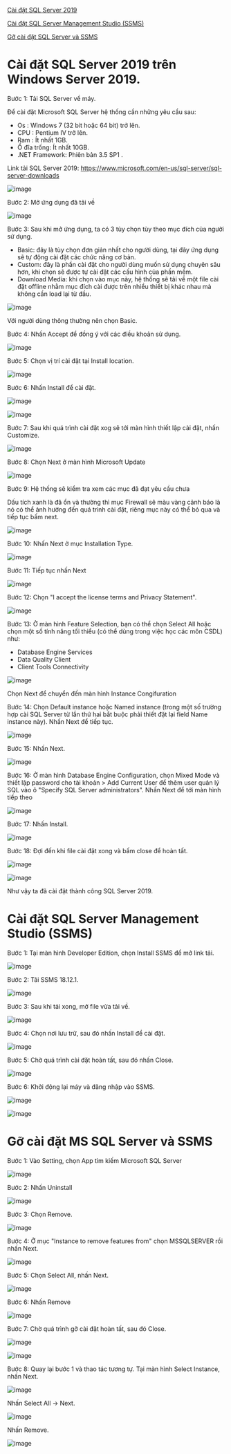 [Cài đặt SQL Server 2019](#sql)

[Cài đặt SQL Server Management Studio (SSMS)](#ssms)

[Gỡ cài đặt SQL Server và SSMS](#go)

<a name="sql"></a>
# Cài đặt SQL Server 2019 trên Windows Server 2019.

Bước 1: Tải SQL Server về máy.

Để cài đặt Microsoft SQL Server hệ thống cần những yêu cầu sau:

- Os : Windows 7 (32 bit hoặc 64 bit) trở lên.
- CPU :  Pentium IV trở lên.
- Ram : Ít nhất 1GB.
- Ổ đĩa trống: Ít nhất 10GB.
- .NET Framework: Phiên bản 3.5 SP1 .

Link tải SQL Server 2019: https://www.microsoft.com/en-us/sql-server/sql-server-downloads

![image](https://user-images.githubusercontent.com/111716161/191170247-4e5c958e-6ecf-41e6-9587-842a7c322112.png)

Bước 2: Mở ứng dụng đã tải về

![image](https://user-images.githubusercontent.com/111716161/191170299-4cb11f99-3258-4082-920a-9f231ea889ee.png)

Bước 3: Sau khi mở ứng dụng, ta có 3 tùy chọn tùy theo mục đích của người sử dụng.

- Basic: đây là tùy chọn đơn giản nhất cho người dùng, tại đây ứng dụng sẽ tự động cài đặt các chức năng cơ bản.
- Custom: đây là phần cài đặt cho người dùng muốn sử dụng chuyên sâu hơn, khi chọn sẽ được tự cài đặt các cấu hình của phần mềm.
- Download Media: khi chọn vào mục này, hệ thống sẽ tải về một file cài đặt offline nhằm mục đích cài được trên nhiều thiết bị khác nhau mà không cần load lại từ đầu.

![image](https://user-images.githubusercontent.com/111716161/191170404-10366e8d-eb7f-4785-9bf4-1992c71a12af.png)

Với người dùng thông thường nên chọn Basic.

Bước 4: Nhấn Accept để đồng ý với các điều khoản sử dụng. 

![image](https://user-images.githubusercontent.com/111716161/191170688-8efbb007-13e9-4639-8d09-23fef5806dc7.png)

Bước 5: Chọn vị trí cài đặt tại Install location. 

![image](https://user-images.githubusercontent.com/111716161/191170771-2936d38b-a9f9-4cd4-9b18-2cf7991b7248.png)

Bước 6: Nhấn Install để cài đặt.

![image](https://user-images.githubusercontent.com/111716161/191170895-691ce8e4-291e-4e54-a0b3-37363a0c2e04.png)

![image](https://user-images.githubusercontent.com/111716161/191170928-4c2a1d08-f884-4814-a6af-d6d57aba7827.png)

Bước 7: Sau khi quá trình cài đặt xog sẽ tới màn hình thiết lập cài đặt, nhấn Customize. 

![image](https://user-images.githubusercontent.com/111716161/191184205-4be138d0-1395-4c32-9821-9cfd2d48fc9e.png)

Bước 8: Chọn Next ở màn hình Microsoft Update

![image](https://user-images.githubusercontent.com/111716161/191185269-fc3b40ae-f688-4c41-bfc9-e9fe7b9b7721.png)

Bước 9: Hệ thống sẽ kiểm tra xem các mục đã đạt yêu cầu chưa

Dấu tích xanh là đã ổn và thường thì mục Firewall sẽ màu vàng cảnh báo là nó có thể ảnh hưởng đến quá trình cài đặt, riêng mục này có thể bỏ qua và tiếp tục bấm next.

![image](https://user-images.githubusercontent.com/111716161/191185479-8177a39f-e07f-4f65-8cad-4d295bc1defb.png)

Bước 10: Nhấn Next ở mục Installation Type.

![image](https://user-images.githubusercontent.com/111716161/191185733-c4816370-6164-4d2e-b2c3-a921a09dc101.png)

Bước 11: Tiếp tục nhấn Next

![image](https://user-images.githubusercontent.com/111716161/191185830-bcf13b6b-ebb2-43e2-b51a-9490fc9d400d.png)

Bước 12: Chọn "I accept the license terms and Privacy Statement".

![image](https://user-images.githubusercontent.com/111716161/191185896-02c73aa9-64bd-4696-a3db-22caee43063b.png)

Bước 13: Ở màn hình Feature Selection, bạn có thể chọn Select All hoặc chọn một số tính năng tối thiểu (có thể dùng trong việc học các môn CSDL) như:

- Database Engine Services
- Data Quality Client
- Client Tools Connectivity

![image](https://user-images.githubusercontent.com/111716161/191186181-de576b09-15f3-4cb5-870e-1a320da10935.png)

Chọn Next để chuyển đến màn hình Instance Congifuration

Bước 14: Chọn Default instance hoặc Named instance (trong một số trường hợp cài SQL Server từ lần thứ hai bắt buộc phải thiết đặt lại field Name instance này). Nhấn Next để tiếp tục. 

![image](https://user-images.githubusercontent.com/111716161/191186440-32c54457-0615-42bf-9a55-8bb7a27b5be8.png)

Bước 15: Nhấn Next.

![image](https://user-images.githubusercontent.com/111716161/191186569-541ca44f-0b27-4dd1-9678-5012e6d13e3f.png)

Bước 16:  Ở màn hình Database Engine Configuration, chọn Mixed Mode và thiết lập password cho tài khoản > Add Current User để thêm user quản lý SQL vào ô "Specify SQL Server administrators". Nhấn Next để tới màn hình tiếp theo

![image](https://user-images.githubusercontent.com/111716161/191186874-29cd44a3-93ff-49a2-baa9-8fa412c7353b.png)

Bước 17: Nhấn Install.

![image](https://user-images.githubusercontent.com/111716161/191187125-622bfc4d-1ffe-42fc-9a5a-7cfadc792ee5.png)

Bước 18: Đợi đến khi file cài đặt xong và bấm close để hoàn tất.

![image](https://user-images.githubusercontent.com/111716161/191187277-7423336e-3e16-4738-9ac8-a7f62f4756c9.png)

![image](https://user-images.githubusercontent.com/111716161/191187521-b74f31b7-0ae8-4761-9b03-e4a5bc57b0a8.png)

Như vậy ta đã cài đặt thành công SQL Server 2019.

<a name="ssms"></a>
# Cài đặt SQL Server Management Studio (SSMS)

Bước 1: Tại màn hình Developer Edition, chọn Install SSMS để mở link tải. 

![image](https://user-images.githubusercontent.com/111716161/191188004-bfd36b7d-fd6d-4247-985d-77b65418d89d.png)

Bước 2: Tải SSMS 18.12.1.

![image](https://user-images.githubusercontent.com/111716161/191188286-72f45eeb-98b8-4c2f-8967-cf36fd87a773.png)

Bước 3: Sau khi tải xong, mở file vừa tải về. 

![image](https://user-images.githubusercontent.com/111716161/191188774-41f0c585-f110-47e3-8f50-b4d656c3b4a5.png)

Bước 4: Chọn nơi lưu trữ, sau đó nhấn Install để cài đặt.

![image](https://user-images.githubusercontent.com/111716161/191188995-286f3f67-672b-4d87-812c-d3baf584b15e.png)

Bước 5: Chờ quá trình cài đặt hoàn tất, sau đó nhấn Close. 

![image](https://user-images.githubusercontent.com/111716161/191190455-201565d4-69cf-4343-970a-c7f945b0b667.png)

Bước 6: Khởi động lại máy và đăng nhập vào SSMS.

![image](https://user-images.githubusercontent.com/111716161/191191188-47b98d5e-fa22-4b2b-bffd-b078ce11d07a.png)

![image](https://user-images.githubusercontent.com/111716161/191192069-5cee0e13-e24e-4581-b2e9-c9c12a40bffb.png)

<a name="go"></a>
# Gỡ cài đặt MS SQL Server và SSMS

Bước 1: Vào Setting, chọn App tìm kiếm Microsoft SQL Server

![image](https://user-images.githubusercontent.com/111716161/191193408-5d49ebc0-77d2-404e-b2e1-d56fdd893b99.png)

Bước 2: Nhấn Uninstall

![image](https://user-images.githubusercontent.com/111716161/191193579-4b9eb9af-8151-45d2-979a-9ed1ebc67e0b.png)

Bước 3: Chọn Remove.

![image](https://user-images.githubusercontent.com/111716161/191193694-fd840b73-37b1-4fee-89a7-fda989d2f50e.png)

Bước 4: Ở mục "Instance to remove features from" chọn MSSQLSERVER rồi nhấn Next.

![image](https://user-images.githubusercontent.com/111716161/191196265-c06c888b-ae44-4417-ac74-98e6107fbdc7.png)

Bước 5: Chọn Select All, nhấn Next.

![image](https://user-images.githubusercontent.com/111716161/191196399-1c5838f2-1794-461e-b7ff-75e8e18585f4.png)

Bước 6: Nhấn Remove

![image](https://user-images.githubusercontent.com/111716161/191196487-4bd84676-6e0e-473a-ad6a-90e61a53e444.png)

Bước 7: Chờ quá trình gỡ cài đặt hoàn tất, sau đó Close. 

![image](https://user-images.githubusercontent.com/111716161/191196553-725eb37b-8304-42fc-9e85-152fd5e59150.png)

![image](https://user-images.githubusercontent.com/111716161/191196867-e66165ad-08c3-440b-a6f0-198713e6a809.png)

Bước 8: Quay lại bước 1 và thao tác tương tự. Tại màn hình Select Instance, nhấn Next.

![image](https://user-images.githubusercontent.com/111716161/191198155-886e3b95-2885-493d-9f2f-303dcb66cd75.png)

Nhấn Select All -> Next.

![image](https://user-images.githubusercontent.com/111716161/191198236-5421c9d8-6426-4cd8-90e7-3f49a098385a.png)

Nhấn Remove.

![image](https://user-images.githubusercontent.com/111716161/191198347-ef4ae754-2a6c-4268-b4c5-dc40409fb9d8.png)
